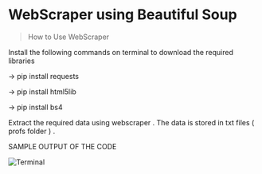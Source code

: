 # WebScraper using Beautiful Soup

>How to Use WebScraper

Install the following commands on terminal to download the required libraries

-> pip install requests

-> pip install html5lib

-> pip install bs4

Extract the required data using webscraper . The data is stored in txt files ( profs folder ) . 

SAMPLE OUTPUT OF THE CODE

![Terminal](https://user-images.githubusercontent.com/96968955/219596185-6e656986-1489-4bad-9e28-7651d91378a7.png)

